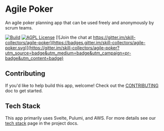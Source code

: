 # Agile Poker

An agile poker planning app that can be used freely and anonymously by scrum teams.

[![Build](https://github.com/skill-collectors/agile-poker/actions/workflows/cd.yml/badge.svg?branch=main)](https://github.com/skill-collectors/agile-poker/actions/workflows/cd.yml)
[![AGPL License](https://img.shields.io/badge/license-AGPL-blue.svg)](http://www.gnu.org/licenses/agpl-3.0)
[![Join the chat at https://gitter.im/skill-collectors/agile-poker](https://badges.gitter.im/skill-collectors/agile-poker.svg)](https://gitter.im/skill-collectors/agile-poker?utm_source=badge&utm_medium=badge&utm_campaign=pr-badge&utm_content=badge)

## Contributing

If you'd like to help build this app, welcome! Check out the
[CONTRIBUTING](./CONTRIBUTING.md) doc to get started.

## Tech Stack

This app primarily uses Svelte, Pulumi, and AWS. For more details see our [tech stack](https://skill-collectors.github.io/agile-poker/reference/tech-stack) page in the project docs.

